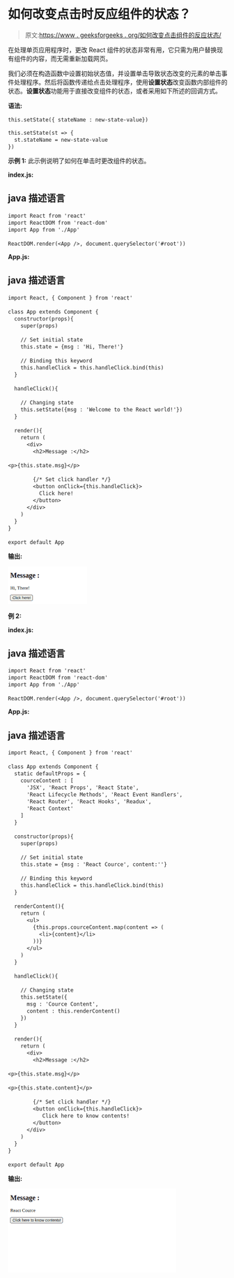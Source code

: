 # 如何改变点击时反应组件的状态？

> 原文:[https://www . geeksforgeeks . org/如何改变点击组件的反应状态/](https://www.geeksforgeeks.org/how-to-change-the-state-of-react-component-on-click/)

在处理单页应用程序时，更改 React 组件的状态非常有用，它只需为用户替换现有组件的内容，而无需重新加载网页。

我们必须在构造函数中设置初始状态值，并设置单击导致状态改变的元素的单击事件处理程序。然后将函数传递给点击处理程序，使用**设置状态**改变函数内部组件的状态。**设置状态**功能用于直接改变组件的状态，或者采用如下所述的回调方式。

**语法:**

```
this.setState({ stateName : new-state-value})

```

```
this.setState(st => {
  st.stateName = new-state-value
})

```

**示例 1:** 此示例说明了如何在单击时更改组件的状态。

**index.js:**

## java 描述语言

```
import React from 'react'
import ReactDOM from 'react-dom'
import App from './App'

ReactDOM.render(<App />, document.querySelector('#root'))
```

**App.js:**

## java 描述语言

```
import React, { Component } from 'react'

class App extends Component {
  constructor(props){
    super(props)

    // Set initial state
    this.state = {msg : 'Hi, There!'}

    // Binding this keyword
    this.handleClick = this.handleClick.bind(this)
  }

  handleClick(){

    // Changing state
    this.setState({msg : 'Welcome to the React world!'})
  }

  render(){
    return (
      <div>
        <h2>Message :</h2>

<p>{this.state.msg}</p>

        {/* Set click handler */}
        <button onClick={this.handleClick}>
          Click here!
        </button>
      </div>
    )
  }
}

export default App
```

**输出:**

![](img/1029acc2e58ef25ad060753f894ab181.png)

**例 2:**

**index.js:**

## java 描述语言

```
import React from 'react'
import ReactDOM from 'react-dom'
import App from './App'

ReactDOM.render(<App />, document.querySelector('#root'))
```

**App.js:**

## java 描述语言

```
import React, { Component } from 'react'

class App extends Component {
  static defaultProps = {
    courceContent : [
      'JSX', 'React Props', 'React State', 
      'React Lifecycle Methods', 'React Event Handlers',
      'React Router', 'React Hooks', 'Readux',
      'React Context'
    ]
  }

  constructor(props){
    super(props)

    // Set initial state
    this.state = {msg : 'React Cource', content:''}

    // Binding this keyword
    this.handleClick = this.handleClick.bind(this)
  }

  renderContent(){
    return (
      <ul>
        {this.props.courceContent.map(content => (
          <li>{content}</li>
        ))}
      </ul>
    ) 
  }

  handleClick(){

    // Changing state
    this.setState({
      msg : 'Cource Content',
      content : this.renderContent()
    })
  }

  render(){
    return (
      <div>
        <h2>Message :</h2>

<p>{this.state.msg}</p>

<p>{this.state.content}</p>

        {/* Set click handler */}
        <button onClick={this.handleClick}>
           Click here to know contents!
        </button>
      </div>
    )
  }
}

export default App
```

**输出:**

![](img/10d6300701dd4344488dd7494e7fb79e.png)